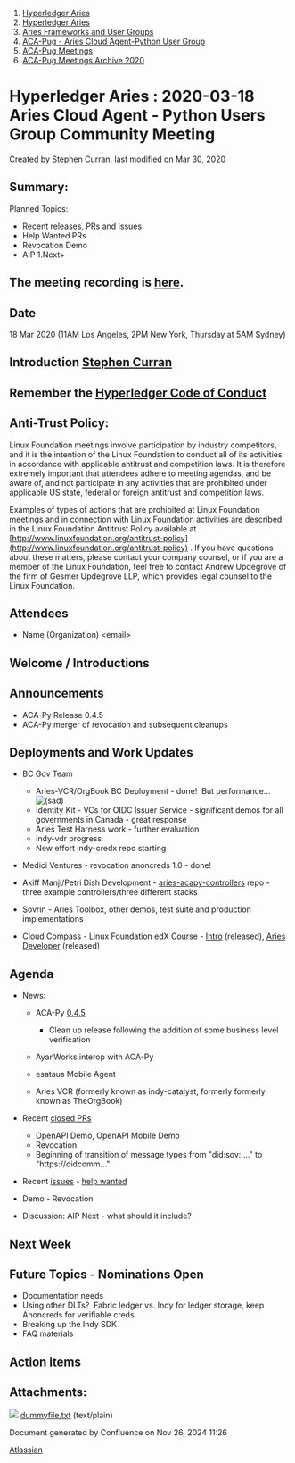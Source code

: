1. [Hyperledger Aries](index.html)
2. [Hyperledger Aries](Hyperledger-Aries_18481154.html)
3. [Aries Frameworks and User Groups](Aries-Frameworks-and-User-Groups_18481290.html)
4. [ACA-Pug - Aries Cloud Agent-Python User Group](ACA-Pug---Aries-Cloud-Agent-Python-User-Group_18484248.html)
5. [ACA-Pug Meetings](ACA-Pug-Meetings_18484272.html)
6. [ACA-Pug Meetings Archive 2020](ACA-Pug-Meetings-Archive-2020_18513017.html)

# Hyperledger Aries : 2020-03-18 Aries Cloud Agent - Python Users Group Community Meeting

Created by Stephen Curran, last modified on Mar 30, 2020

## Summary:

Planned Topics:

- Recent releases, PRs and Issues
- Help Wanted PRs
- Revocation Demo
- AIP 1.Next+

## The meeting recording is [here](#).

## Date

18 Mar 2020 (11AM Los Angeles, 2PM New York, Thursday at 5AM Sydney)

## Introduction [Stephen Curran](https://lf-hyperledger.atlassian.net/wiki/people/557058:d676f135-ecd6-465b-b7eb-f87976bf4569?ref=confluence)

## Remember the [Hyperledger Code of Conduct](https://lf-hyperledger.atlassian.net/wiki/spaces/HYP/pages/19595281/Hyperledger+Code+of+Conduct)

## Anti-Trust Policy:

Linux Foundation meetings involve participation by industry competitors, and it is the intention of the Linux Foundation to conduct all of its activities in accordance with applicable antitrust and competition laws. It is therefore extremely important that attendees adhere to meeting agendas, and be aware of, and not participate in any activities that are prohibited under applicable US state, federal or foreign antitrust and competition laws.

Examples of types of actions that are prohibited at Linux Foundation meetings and in connection with Linux Foundation activities are described in the Linux Foundation Antitrust Policy available at [http://www.linuxfoundation.org/antitrust-policy](http://www.linuxfoundation.org/antitrust-policy) . If you have questions about these matters, please contact your company counsel, or if you are a member of the Linux Foundation, feel free to contact Andrew Updegrove of the firm of Gesmer Updegrove LLP, which provides legal counsel to the Linux Foundation.

## Attendees

- Name (Organization) &lt;email&gt;

## Welcome / Introductions

## Announcements

- ACA-Py Release 0.4.5
- ACA-Py merger of revocation and subsequent cleanups

## Deployments and Work Updates

- BC Gov Team
  
  - Aries-VCR/OrgBook BC Deployment - done!  But performance... ![(sad)](images/icons/emoticons/sad.png)
  - Identity Kit - VCs for OIDC Issuer Service - significant demos for all governments in Canada - great response
  - Aries Test Harness work - further evaluation
  - indy-vdr progress
  - New effort indy-credx repo starting
- Medici Ventures - revocation anoncreds 1.0 - done!
- Akiff Manji/Petri Dish Development - [aries-acapy-controllers](https://github.com/hyperledger/aries-acapy-controllers) repo - three example controllers/three different stacks
- Sovrin - Aries Toolbox, other demos, test suite and production implementations
- Cloud Compass - Linux Foundation edX Course - [Intro](https://www.edx.org/course/introduction-to-hyperledger-sovereign-identity-blockchain-solutions-indy-aries-and-ursa) (released), [Aries Developer](https://www.edx.org/course/becoming-a-hyperledger-aries-developer) (released)

## Agenda

- News:
  
  - ACA-Py [0.](https://github.com/hyperledger/aries-cloudagent-python/releases/tag/0.4.5)[4.5](https://github.com/hyperledger/aries-cloudagent-python/releases/tag/0.4.5)
    
    - Clean up release following the addition of some business level verification
  - AyanWorks interop with ACA-Py
  - esataus Mobile Agent
  - Aries VCR (formerly known as indy-catalyst, formerly formerly known as TheOrgBook)
- Recent [closed PRs](https://github.com/hyperledger/aries-cloudagent-python/pulls?q=is%3Apr%20is%3Aclosed%20sort%3Aupdated-desc)
  
  - OpenAPI Demo, OpenAPI Mobile Demo
  - Revocation
  
  <!--THE END-->
  
  - Beginning of transition of message types from "did:sov:...." to "https://didcomm..."
- Recent [issues](https://github.com/hyperledger/aries-cloudagent-python/issues?q=is%3Aissue%20is%3Aopen%20sort%3Aupdated-desc) - [help wanted](https://github.com/hyperledger/aries-cloudagent-python/issues?q=is%3Aissue%20is%3Aopen%20sort%3Aupdated-desc%20label%3A%22help%20wanted%22%20)
- Demo - Revocation
- Discussion: AIP Next - what should it include?

## Next Week

## Future Topics - Nominations Open

- Documentation needs
- Using other DLTs?  Fabric ledger vs. Indy for ledger storage, keep Anoncreds for verifiable creds
- Breaking up the Indy SDK
- FAQ materials

## Action items

## Attachments:

![](images/icons/bullet_blue.gif) [dummyfile.txt](attachments/18485765/18513468.txt) (text/plain)

Document generated by Confluence on Nov 26, 2024 11:26

[Atlassian](http://www.atlassian.com/)
